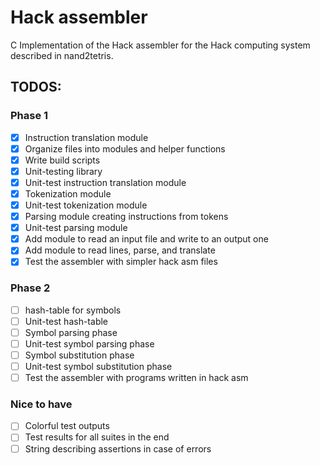 # Hack assembler

C Implementation of the Hack assembler for the Hack computing system described in nand2tetris.

## TODOS:

### Phase 1
- [x] Instruction translation module
- [x] Organize files into modules and helper functions
- [x] Write build scripts
- [x] Unit-testing library
- [x] Unit-test instruction translation module
- [x] Tokenization module
- [x] Unit-test tokenization module
- [x] Parsing module creating instructions from tokens
- [x] Unit-test parsing module
- [x] Add module to read an input file and write to an output one
- [x] Add module to read lines, parse, and translate
- [x] Test the assembler with simpler hack asm files

### Phase 2
- [ ] hash-table for symbols
- [ ] Unit-test hash-table
- [ ] Symbol parsing phase
- [ ] Unit-test symbol parsing phase
- [ ] Symbol substitution phase
- [ ] Unit-test symbol substitution phase
- [ ] Test the assembler with programs written in hack asm

### Nice to have
- [ ] Colorful test outputs
- [ ] Test results for all suites in the end
- [ ] String describing assertions in case of errors

